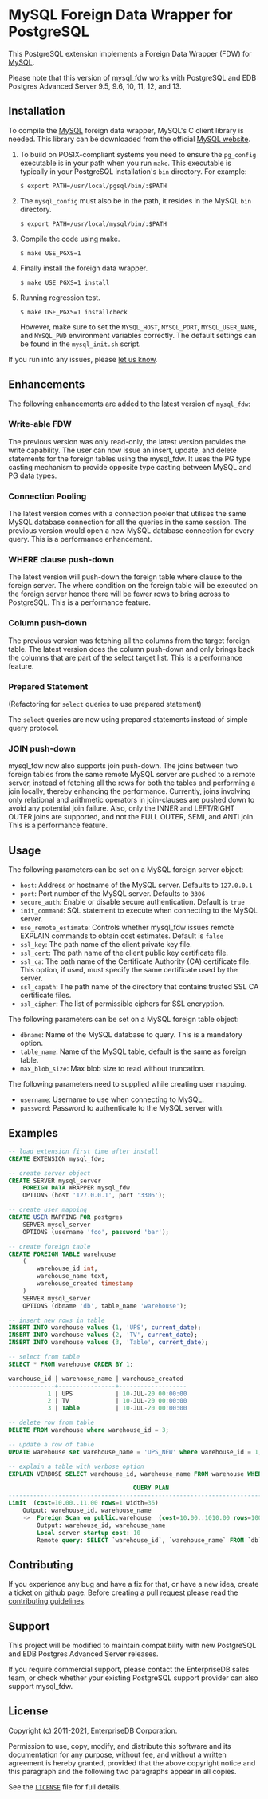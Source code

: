 MySQL Foreign Data Wrapper for PostgreSQL
=========================================

This PostgreSQL extension implements a Foreign Data Wrapper (FDW) for
[MySQL][1].

Please note that this version of mysql_fdw works with PostgreSQL and EDB
Postgres Advanced Server 9.5, 9.6, 10, 11, 12, and 13.

Installation
------------

To compile the [MySQL][1] foreign data wrapper, MySQL's C client library
is needed. This library can be downloaded from the official [MySQL
website][1].

1. To build on POSIX-compliant systems you need to ensure the
   `pg_config` executable is in your path when you run `make`. This
   executable is typically in your PostgreSQL installation's `bin`
   directory. For example:

    ```
    $ export PATH=/usr/local/pgsql/bin/:$PATH
    ```

2. The `mysql_config` must also be in the path, it resides in the MySQL
   `bin` directory.

    ```
    $ export PATH=/usr/local/mysql/bin/:$PATH
    ```

3. Compile the code using make.

    ```
    $ make USE_PGXS=1
    ```

4.  Finally install the foreign data wrapper.

    ```
    $ make USE_PGXS=1 install
    ```

5. Running regression test.

    ```
    $ make USE_PGXS=1 installcheck
    ```
   However, make sure to set the `MYSQL_HOST`, `MYSQL_PORT`, `MYSQL_USER_NAME`,
   and `MYSQL_PWD` environment variables correctly. The default settings
   can be found in the `mysql_init.sh` script.

If you run into any issues, please [let us know][2].


Enhancements
------------

The following enhancements are added to the latest version of
`mysql_fdw`:

### Write-able FDW
The previous version was only read-only, the latest version provides the
write capability. The user can now issue an insert, update, and delete
statements for the foreign tables using the mysql_fdw. It uses the PG
type casting mechanism to provide opposite type casting between MySQL
and PG data types.

### Connection Pooling
The latest version comes with a connection pooler that utilises the same
MySQL database connection for all the queries in the same session. The
previous version would open a new MySQL database connection for every
query. This is a performance enhancement.

### WHERE clause push-down
The latest version will push-down the foreign table where clause to
the foreign server. The where condition on the foreign table will be
executed on the foreign server hence there will be fewer rows to bring
across to PostgreSQL. This is a performance feature.

### Column push-down
The previous version was fetching all the columns from the target
foreign table. The latest version does the column push-down and only
brings back the columns that are part of the select target list. This is
a performance feature.

### Prepared Statement
(Refactoring for `select` queries to use prepared statement)

The `select` queries are now using prepared statements instead of simple
query protocol.

### JOIN push-down
mysql_fdw now also supports join push-down. The joins between two
foreign tables from the same remote MySQL server are pushed to a remote
server, instead of fetching all the rows for both the tables and
performing a join locally, thereby enhancing the performance. Currently,
joins involving only relational and arithmetic operators in join-clauses
are pushed down to avoid any potential join failure. Also, only the
INNER and LEFT/RIGHT OUTER joins are supported, and not the FULL OUTER,
SEMI, and ANTI join. This is a performance feature.

Usage
-----

The following parameters can be set on a MySQL foreign server object:

  * `host`: Address or hostname of the MySQL server. Defaults to
    `127.0.0.1`
  * `port`: Port number of the MySQL server. Defaults to `3306`
  * `secure_auth`: Enable or disable secure authentication. Default is
    `true`
  * `init_command`: SQL statement to execute when connecting to the
    MySQL server.
  * `use_remote_estimate`: Controls whether mysql_fdw issues remote
    EXPLAIN commands to obtain cost estimates. Default is `false`
  * `ssl_key`: The path name of the client private key file.
  * `ssl_cert`: The path name of the client public key certificate file.
  * `ssl_ca`: The path name of the Certificate Authority (CA) certificate
    file. This option, if used, must specify the same certificate used
    by the server.
  * `ssl_capath`: The path name of the directory that contains trusted
    SSL CA certificate files.
  * `ssl_cipher`: The list of permissible ciphers for SSL encryption.

The following parameters can be set on a MySQL foreign table object:

  * `dbname`: Name of the MySQL database to query. This is a mandatory
    option.
  * `table_name`: Name of the MySQL table, default is the same as
    foreign table.
  * `max_blob_size`: Max blob size to read without truncation.

The following parameters need to supplied while creating user mapping.

  * `username`: Username to use when connecting to MySQL.
  * `password`: Password to authenticate to the MySQL server with.

Examples
--------

```sql
-- load extension first time after install
CREATE EXTENSION mysql_fdw;

-- create server object
CREATE SERVER mysql_server
	FOREIGN DATA WRAPPER mysql_fdw
	OPTIONS (host '127.0.0.1', port '3306');

-- create user mapping
CREATE USER MAPPING FOR postgres
	SERVER mysql_server
	OPTIONS (username 'foo', password 'bar');

-- create foreign table
CREATE FOREIGN TABLE warehouse
	(
		warehouse_id int,
		warehouse_name text,
		warehouse_created timestamp
	)
	SERVER mysql_server
	OPTIONS (dbname 'db', table_name 'warehouse');

-- insert new rows in table
INSERT INTO warehouse values (1, 'UPS', current_date);
INSERT INTO warehouse values (2, 'TV', current_date);
INSERT INTO warehouse values (3, 'Table', current_date);

-- select from table
SELECT * FROM warehouse ORDER BY 1;

warehouse_id | warehouse_name | warehouse_created
-------------+----------------+-------------------
           1 | UPS            | 10-JUL-20 00:00:00
           2 | TV             | 10-JUL-20 00:00:00
           3 | Table          | 10-JUL-20 00:00:00

-- delete row from table
DELETE FROM warehouse where warehouse_id = 3;

-- update a row of table
UPDATE warehouse set warehouse_name = 'UPS_NEW' where warehouse_id = 1;

-- explain a table with verbose option
EXPLAIN VERBOSE SELECT warehouse_id, warehouse_name FROM warehouse WHERE warehouse_name LIKE 'TV' limit 1;

                                   QUERY PLAN
--------------------------------------------------------------------------------------------------------------------
Limit  (cost=10.00..11.00 rows=1 width=36)
	Output: warehouse_id, warehouse_name
	->  Foreign Scan on public.warehouse  (cost=10.00..1010.00 rows=1000 width=36)
		Output: warehouse_id, warehouse_name
		Local server startup cost: 10
		Remote query: SELECT `warehouse_id`, `warehouse_name` FROM `db`.`warehouse` WHERE ((`warehouse_name` LIKE BINARY 'TV'))
```

Contributing
------------
If you experience any bug and have a fix for that, or have a new idea,
create a ticket on github page. Before creating a pull request please
read the [contributing guidelines][3].

Support
-------
This project will be modified to maintain compatibility with new
PostgreSQL and EDB Postgres Advanced Server releases.

If you require commercial support, please contact the EnterpriseDB sales
team, or check whether your existing PostgreSQL support provider can
also support mysql_fdw.


License
-------
Copyright (c) 2011-2021, EnterpriseDB Corporation.

Permission to use, copy, modify, and distribute this software and its
documentation for any purpose, without fee, and without a written
agreement is hereby granted, provided that the above copyright notice
and this paragraph and the following two paragraphs appear in all
copies.

See the [`LICENSE`][4] file for full details.

[1]: http://www.mysql.com
[2]: https://github.com/enterprisedb/mysql_fdw/issues/new
[3]: CONTRIBUTING.md
[4]: LICENSE
